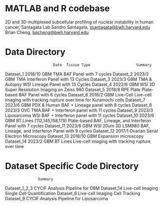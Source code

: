 # MATLAB and R codebase
2D and 3D multiplexed subcellular profiling of nuclear instability in human cancer, Santagata Lab
Sandro Santagata, ssantagata@bwh.harvard.edu
Brian Cheng, bqcheng@bwh.harvard.edu

# Data Directory
                          Date	Tissue Type	                    Summary
Dataset_1	              2018/10	GBM TMA 	                    BAF Panel with 7 cycles
Dataset_2	              2023/2	GBM TMA 	                    Interferon Panel with 13 Cycles
Dataset_3	              2023/3	GBM TMA & Autopsy WSI 	        Lineage Panel with 13 Cycles
Dataset_4	              2022/6	GBM WSI	                    3D Super Resolution Imaging on Zeiss 980
Dataset_5	              2018/8	RPE Plate	                    Plate-based BAF Panel with 6 cycles
Dataset_6	              2018/2	GBM Live-Cell	        Live-cell imaging with tracking rupture over time for Kuramochi cells
Dataset_7	              2023/6	GBM PDX & Human                 BAF + Lineage panel with 8 cycles
Dataset_8	              2023/3	OVC TMA	                    BAF + Interferon panel with 11 cycles
Dataset_9	              2023/3	Liposarcoma WSI	        BAF + Interferon panel with 11 cycles
Dataset_10	              2023/6	GBM BT Lines (112,145,158,179)  Plate-based BAF, Lineage, and Interferon Panel with 7 cycles
Dataset_11	              2023/6	GBM WSI 20um	        3D LSM980 BAF, Lineage, and Interferon Panel with 9 cycles
Dataset_12	              2017/1	Ovarian	                    Serial Electron Microscopy
Dataset_13	              2018/10	GBM	                    Expansion microscopy
Dataset_14	              2023/2	GBM BT Lines	        Live-cell imaging with tracking rupture over time

# Dataset Specific Code Directory
                   Summary
Dataset_1_2_3      CYCIF Analysis Pipeline for GBM 
Dataset_14         Live-cell Imaging Single Cell Quantification
Dataset_6          Live-cell Imaging Cell Tracking
Dataset_9          CYCIF Analysis Pipeline for Liposarcoma 
